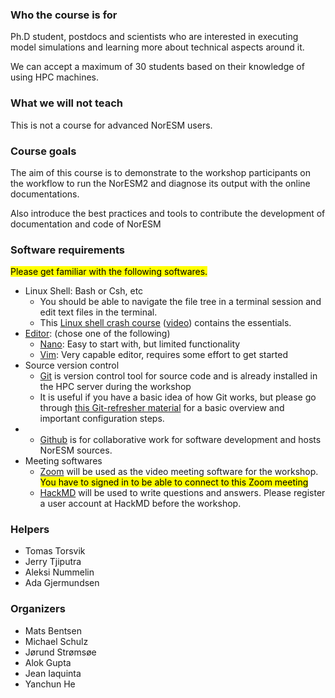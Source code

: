 ### Who the course is for

Ph.D student, postdocs and scientists who are interested in executing model simulations and learning more about technical aspects around it.

We can accept a maximum of 30 students based on their knowledge of using HPC machines.

### What we will not teach

This is not a course for advanced NorESM users.

### Course goals

The aim of this course is to demonstrate to the workshop
participants on the workflow to run the NorESM2 and diagnose its output
with the online documentations.

Also introduce the best practices and tools to contribute the development of documentation and code of NorESM

<!--
### Prerequisites

- You should be able to navigate the file tree in a terminal session and edit
  text files in the terminal.
  [This Linux shell crash course](https://scicomp.aalto.fi/scicomp/shell.html)
  ([video](https://youtu.be/56p6xX0aToI))
  contains the essentials.
- Basics in one or more programming languages.
- You will need to bring a laptop.
- If this is an in-person workshop, it is good if you have access to Eduroam.
- You need to install some software. Please follow links in the schedule.
- It is useful if you have a basic idea of how Git works. We will start from
  the basics, but please go through
  [this Git-refresher material](https://coderefinery.github.io/git-refresher/)
  for a basic overview and important configuration steps.
-->

### **Software requirements**

<mark>Please get familiar with the following softwares.</mark>

- Linux Shell: Bash or Csh, etc
    * You should be able to navigate the file tree in a terminal session and edit text files in the terminal.
    * This [Linux shell crash course](https://scicomp.aalto.fi/scicomp/shell.html) ([video](https://youtu.be/56p6xX0aToI)) contains the essentials.
- [Editor](https://coderefinery.github.io/installation/editors/): (chose one of the following)
    * [Nano](https://www.nano-editor.org/dist/v2.2/nano.html): Easy to start with, but limited functionality
    * [Vim](https://www.openvim.com/): Very capable editor, requires some effort to get started
- Source version control
    * [Git](https://git-scm.com) is version control tool for source code and is already installed in the HPC server during the workshop
    * It is useful if you have a basic idea of how Git works, but please go through [this Git-refresher material](https://coderefinery.github.io/git-refresher/) for a basic overview and important configuration steps.
-   * [Github](https://www.github.com) is for collaborative work for software development and hosts NorESM sources.
- Meeting softwares
    * [Zoom](https://zoom.us/) will be used as the video meeting software for the workshop. <mark> You have to signed in to be able to connect to this Zoom meeting </mark>
    * [HackMD](https://hackmd.io) will be used to write questions and answers. Please register a user account at HackMD before the workshop.

### Helpers
- Tomas Torsvik
- Jerry Tjiputra
- Aleksi Nummelin
- Ada Gjermundsen

### Organizers
- Mats Bentsen
- Michael Schulz
- Jørund Strømsøe
- Alok Gupta
- Jean Iaquinta
- Yanchun He

